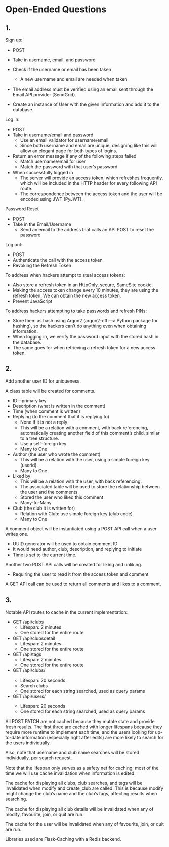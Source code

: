 # Open-Ended Questions

## 1.
Sign up:
- POST
- Take in username, email, and password
- Check if the username or email has been taken
  - A new username and email are needed when taken

- The email address must be verified using an email sent through the Email API provider (SendGrid).

- Create an instance of User with the given information and add it to the database.

Log in:
- POST
- Take in username/email and password
  - Use an email validator for username/email
  - Since both username and email are unique, designing like this will allow an elegant page for both types of logins.
- Return an error message if any of the following steps failed
  - Match username/email for user
  - Match the password with that user’s password
- When successfully logged in
  - The server will provide an access token, which refreshes frequently, which will be included in the HTTP header for every following API route.
  - The correspondence between the access token and the user will be encoded using JWT (PyJWT).


Password Reset 
- POST
- Take in the Email/Username
  - Send an email to the address that calls an API POST to reset the password

Log out:
- POST
- Authenticate the call with the access token
- Revoking the Refresh Token



To address when hackers attempt to steal access tokens:
- Also store a refresh token in an HttpOnly, secure, SameSite cookie.
- Making the access token change every 10 minutes, they are using the refresh token. We can obtain the new access token.
- Prevent JavaScript 


To address hackers attempting to take passwords and refresh PINs:
- Store them as hash using Argon2 (argon2-cffi—a Python package for hashing), so the hackers can’t do anything even when obtaining information.
- When logging in, we verify the password input with the stored hash in the database.
- The same goes for when retrieving a refresh token for a new access token.


## 2.

Add another user ID for uniqueness.

A class table will be created for comments.
- ID—primary key
- Description (what is written in the comment)
- Time (when comment is written)
- Replying (to the comment that it is replying to)
  - None if it is not a reply
  - This will be a relation with a comment, with back referencing, automatically creating another field of this comment’s child, similar to a tree structure.
  - Use a self-foreign key
  - Many to One
- Author (the user who wrote the comment)
  - This will be a relation with the user, using a simple foreign key (userid).
  - Many to One
- Liked by 
  - This will be a relation with the user, with back referencing.
  - The associated table will be used to store the relationship between the user and the comments.
  - Stored the user who liked this comment
  - Many-to-Many
- Club (the club it is written for)
  - Relation with Club: use simple foreign key (club code)
  - Many to One

A comment object will be instantiated using a POST API call when a user writes one.
- UUID generator will be used to obtain comment ID
- It would need author, club, description, and replying to initiate
- Time is set to the current time. 

Another two POST API calls will be created for liking and unliking.
- Requiring the user to read it from the access token and comment 

A GET API call can be used to return all comments and likes to a comment.


## 3.

Notable API routes to cache in the current implementation:
- GET /api/clubs
  - Lifespan: 2 minutes
  - One stored for the entire route
- GET /api/clubsdetail
  - Lifespan: 2 minutes
  - One stored for the entire route
- GET /api/tags
  - Lifespan: 2 minutes
  - One stored for the entire route
- GET /api/clubs/<clubname>
  - Lifespan: 20 seconds
  - Search clubs
  - One stored for each string searched, used as query params
- GET /api/users/<username>
  - Lifespan: 20 seconds
  - One stored for each string searched, used as query params

All POST PATCH are not cached because they mutate state and provide fresh results.
The first three are cached with longer lifespans because they require more runtime to implement each time, and the users looking for up-to-date information (especially right after edits) are more likely to search for the users individually. 

Also, note that username and club name searches will be stored individually, per search request. 

Note that the lifespan only serves as a safety net for caching; most of the time we will use cache invalidation when information is edited. 

The cache for displaying all clubs, club searches, and tags will be invalidated when modify and create_club are called. This is because modify might change the club’s name and the club’s tags, affecting results when searching. 

The cache for displaying all club details will be invalidated when any of modify, favourite, join, or quit are run. 

The cache for the user will be invalidated when any of favourite, join, or quit are run. 

Libraries used are Flask-Caching with a Redis backend. 

